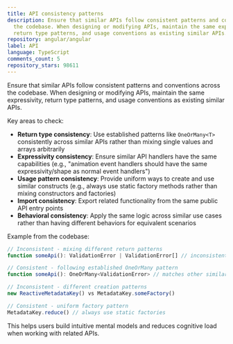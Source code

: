 ```yaml
---
title: API consistency patterns
description: Ensure that similar APIs follow consistent patterns and conventions across
  the codebase. When designing or modifying APIs, maintain the same expressivity,
  return type patterns, and usage conventions as existing similar APIs.
repository: angular/angular
label: API
language: TypeScript
comments_count: 5
repository_stars: 98611
---
```


Ensure that similar APIs follow consistent patterns and conventions across the codebase. When designing or modifying APIs, maintain the same expressivity, return type patterns, and usage conventions as existing similar APIs.

Key areas to check:
- **Return type consistency**: Use established patterns like `OneOrMany<T>` consistently across similar APIs rather than mixing single values and arrays arbitrarily
- **Expressivity consistency**: Ensure similar API handlers have the same capabilities (e.g., "animation event handlers should have the same expressivity/shape as normal event handlers")
- **Usage pattern consistency**: Provide uniform ways to create and use similar constructs (e.g., always use static factory methods rather than mixing constructors and factories)
- **Import consistency**: Export related functionality from the same public API entry points
- **Behavioral consistency**: Apply the same logic across similar use cases rather than having different behaviors for equivalent scenarios

Example from the codebase:
```typescript
// Inconsistent - mixing different return patterns
function someApi(): ValidationError | ValidationError[] // inconsistent with other APIs

// Consistent - following established OneOrMany pattern  
function someApi(): OneOrMany<ValidationError> // matches other similar APIs

// Inconsistent - different creation patterns
new ReactiveMetadataKey() vs MetadataKey.someFactory()

// Consistent - uniform factory pattern
MetadataKey.reduce() // always use static factories
```

This helps users build intuitive mental models and reduces cognitive load when working with related APIs.